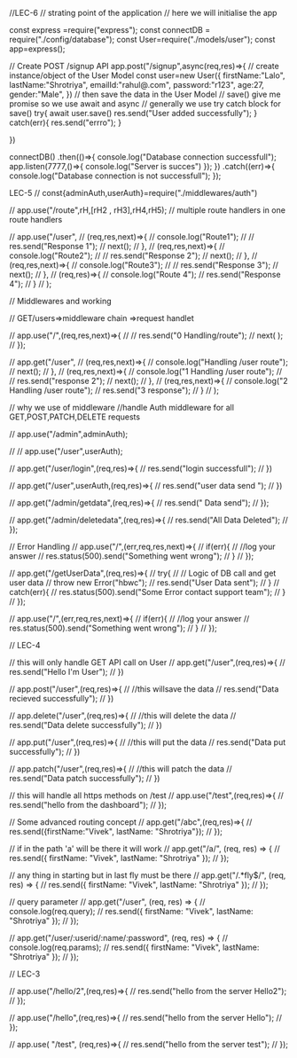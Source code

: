 //LEC-6
// strating point of the application
// here we will initialise the app

const express =require("express");
const connectDB = require("./config/database");
const User=require("./models/user");
const app=express();

// Create POST /signup API
app.post("/signup",async(req,res)=>{
    // create instance/object of the User Model
    const user=new User({
        firstName:"Lalo",
        lastName:"Shrotriya",
        emailId:"rahul@.com",
        password:"r123",
        age:27,
        gender:"Male",
    })
    // then save the data in the User Model
    // save() give me promise so we use await and async
    // generally we use try catch block for save()
    try{
        await user.save()
   res.send("User added successfully");
    } catch(err){
        res.send("errro");
    }

})

connectDB()
.then(()=>{
    console.log("Database connection successfull");
    app.listen(7777,()=>{
    console.log("Server is succes")
});
})
.catch((err)=>{
    console.log("Database connection is not successfull");
});


LEC-5
// const{adminAuth,userAuth}=require("./middlewares/auth")


// app.use("/route",rH,[rH2 , rH3],rH4,rH5);
// multiple route handlers in one route handlers

// app.use("/user",
//  (req,res,next)=>{
//     console.log("Route1");
// //     res.send("Response 1");
//     next();
//  },
//  (req,res,next)=>{
//    console.log("Route2");
// //    res.send("Response 2");
//    next();
//  },
//  (req,res,next)=>{
//    console.log("Route3");
// //    res.send("Response 3");
//    next();
//   },
//   (req,res)=>{
//     console.log("Route 4");
//     res.send("Response 4");
//   }
// );

// Middlewares and working

// GET/users=>middleware chain =>request handlet

// app.use("/",(req,res,next)=>{
// //    res.send("0 Handling/route");
//    next( );
// });

// app.get("/user",
//   (req,res,next)=>{
//     console.log("Handling /user route");
//     next();
//   },
//   (req,res,next)=>{
//      console.log("1 Handling /user route");
// //      res.send("response 2");
//      next();
//    },
//    (req,res,next)=>{
//      console.log("2 Handling /user route");
//        res.send("3 response");
//     }
// );


// why we use of middleware
//handle Auth middleware for all GET,POST,PATCH,DELETE requests

// app.use("/admin",adminAuth);

// // app.use("/user",userAuth);

// app.get("/user/login",(req,res)=>{
//    res.send("login successfull");
// })

// app.get("/user",userAuth,(req,res)=>{
//    res.send("user data send ");
// })

// app.get("/admin/getdata",(req,res)=>{
//   res.send(" Data send");
// });

// app.get("/admin/deletedata",(req,res)=>{
//   res.send("All Data Deleted");
// });

// Error Handling
// app.use("/",(err,req,res,next)=>{
//   if(err){
//      //log your answer
//      res.status(500).send("Something went wrong");
//   }
// });

// app.get("/getUserData",(req,res)=>{
//     try{
//  // Logic of DB call and get user data
//  throw new Error("hbwc");
//  res.send("User Data sent");
//     }
//     catch(err){
//     res.status(500).send("Some Error contact support team");
//     }
// });

// app.use("/",(err,req,res,next)=>{
//     if(err){
//        //log your answer
//        res.status(500).send("Something went wrong");
//      }
// });


// LEC-4

// this will only handle GET API call on User
// app.get("/user",(req,res)=>{
//    res.send("Hello I'm User");
// })

// app.post("/user",(req,res)=>{
// //this willsave the data
//    res.send("Data recieved successfully");
// })

// app.delete("/user",(req,res)=>{
// //this will delete the data
//    res.send("Data delete successfully");
// })

// app.put("/user",(req,res)=>{
// //this will put the data
//   res.send("Data put successfully");
// })

// app.patch("/user",(req,res)=>{
// //this will patch the data
//    res.send("Data patch successfully");
// })

// this will handle all https methods on /test
// app.use("/test",(req,res)=>{
//    res.send("hello from the dashboard");
// });

// Some advanced routing concept
// app.get("/abc",(req,res)=>{
//    res.send({firstName:"Vivek", lastName: "Shrotriya"});
// });




// if in the path 'a' will be there it will work
// app.get("/a/", (req, res) => {
//   res.send({ firstName: "Vivek", lastName: "Shrotriya" });
// });

// any thing in starting but in last fly must be there
// app.get("/.*fly$/", (req, res) => {
//  res.send({ firstName: "Vivek", lastName: "Shrotriya" });
// });

// query parameter
// app.get("/user", (req, res) => {
//     console.log(req.query);
//    res.send({ firstName: "Vivek", lastName: "Shrotriya" });
// });

// app.get("/user/:userid/:name/:password", (req, res) => {
// console.log(req.params);
// res.send({ firstName: "Vivek", lastName: "Shrotriya" });
// });



// LEC-3

// app.use("/hello/2",(req,res)=>{
//     res.send("hello from the server Hello2");
//  });

// app.use("/hello",(req,res)=>{
//    res.send("hello from the server Hello");
// });

// app.use( "/test", (req,res)=>{
//    res.send("hello from the server test");
// });